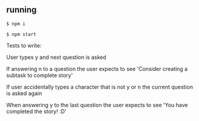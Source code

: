## running

`$ npm i`

`$ npm start`

Tests to write:

User types y and next question is asked

If answering n to a question the user expects to see 'Consider creating a subtask to complete story'

If user accidentally types a character that is not y or n the current question is asked again

When answering y to the last question the user expects to see 'You have completed the story! :D'
